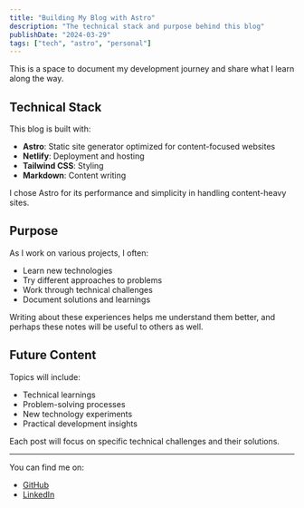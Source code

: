 ```yaml
---
title: "Building My Blog with Astro"
description: "The technical stack and purpose behind this blog"
publishDate: "2024-03-29"
tags: ["tech", "astro", "personal"]
---
```


This is a space to document my development journey and share what I learn along the way.

## Technical Stack

This blog is built with:

- **Astro**: Static site generator optimized for content-focused websites
- **Netlify**: Deployment and hosting
- **Tailwind CSS**: Styling
- **Markdown**: Content writing

I chose Astro for its performance and simplicity in handling content-heavy sites.

## Purpose

As I work on various projects, I often:

- Learn new technologies
- Try different approaches to problems
- Work through technical challenges
- Document solutions and learnings

Writing about these experiences helps me understand them better, and perhaps these notes will be useful to others as well.

## Future Content

Topics will include:

- Technical learnings
- Problem-solving processes
- New technology experiments
- Practical development insights

Each post will focus on specific technical challenges and their solutions.

---

You can find me on:

- [GitHub](https://github.com/hayeon17kim)
- [LinkedIn](https://www.linkedin.com/in/hayeon-kim-359a30207/)
